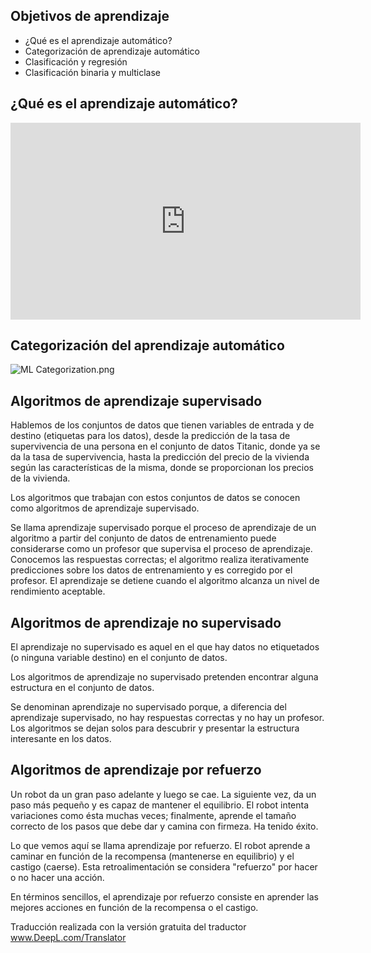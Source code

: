 ### 
## Objetivos de aprendizaje

* ¿Qué es el aprendizaje automático?
* Categorización de aprendizaje automático
* Clasificación y regresión
* Clasificación binaria y multiclase


## ¿Qué es el aprendizaje automático?
<iframe width="560" height="315" src="https://www.youtube.com/embed/gmvvaobm7eQ" title="YouTube video player" frameborder="0" allow="accelerometer; autoplay; clipboard-write; encrypted-media; gyroscope; picture-in-picture" allowfullscreen></iframe>

## Categorización del aprendizaje automático

![ML Categorization.png](https://dphi-live.s3.amazonaws.com/media_uploads/ML_Categorization_f99b6268dba44106851425bf55fcb584.png)


## Algoritmos de aprendizaje supervisado

Hablemos de los conjuntos de datos que tienen variables de entrada y de destino (etiquetas para los datos), desde la predicción de la tasa de supervivencia de una persona en el conjunto de datos Titanic, donde ya se da la tasa de supervivencia, hasta la predicción del precio de la vivienda según las características de la misma, donde se proporcionan los precios de la vivienda.

Los algoritmos que trabajan con estos conjuntos de datos se conocen como algoritmos de aprendizaje supervisado.

Se llama aprendizaje supervisado porque el proceso de aprendizaje de un algoritmo a partir del conjunto de datos de entrenamiento puede considerarse como un profesor que supervisa el proceso de aprendizaje. Conocemos las respuestas correctas; el algoritmo realiza iterativamente predicciones sobre los datos de entrenamiento y es corregido por el profesor. El aprendizaje se detiene cuando el algoritmo alcanza un nivel de rendimiento aceptable.

## Algoritmos de aprendizaje no supervisado

El aprendizaje no supervisado es aquel en el que hay datos no etiquetados (o ninguna variable destino) en el conjunto de datos.

Los algoritmos de aprendizaje no supervisado pretenden encontrar alguna estructura en el conjunto de datos.

Se denominan aprendizaje no supervisado porque, a diferencia del aprendizaje supervisado, no hay respuestas correctas y no hay un profesor. Los algoritmos se dejan solos para descubrir y presentar la estructura interesante en los datos.

## Algoritmos de aprendizaje por refuerzo

Un robot da un gran paso adelante y luego se cae. La siguiente vez, da un paso más pequeño y es capaz de mantener el equilibrio. El robot intenta variaciones como ésta muchas veces; finalmente, aprende el tamaño correcto de los pasos que debe dar y camina con firmeza. Ha tenido éxito.

Lo que vemos aquí se llama aprendizaje por refuerzo. El robot aprende a caminar en función de la recompensa (mantenerse en equilibrio) y el castigo (caerse). Esta retroalimentación se considera "refuerzo" por hacer o no hacer una acción.

En términos sencillos, el aprendizaje por refuerzo consiste en aprender las mejores acciones en función de la recompensa o el castigo.

Traducción realizada con la versión gratuita del traductor www.DeepL.com/Translator